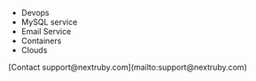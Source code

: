 - Devops
- MySQL service
- Email Service
- Containers
- Clouds
<p/>
[Contact support@nextruby.com](mailto:support@nextruby.com)
